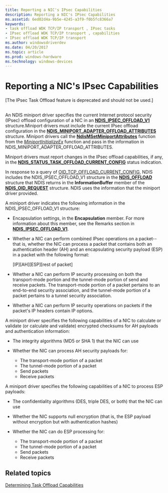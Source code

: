 ```yaml
---
title: Reporting a NIC's IPsec Capabilities
description: Reporting a NIC's IPsec Capabilities
ms.assetid: 6ed02d4a-9b5e-4245-a3f9-f0b5fc8366a7
keywords:
- task offload WDK TCP/IP transport , IPsec tasks
- IPsec offload WDK TCP/IP transport , capabilities
- IPsec offload WDK TCP/IP transport
ms.author: windowsdriverdev
ms.date: 04/20/2017
ms.topic: article
ms.prod: windows-hardware
ms.technology: windows-devices
---
```


# Reporting a NIC's IPsec Capabilities

\[The IPsec Task Offload feature is deprecated and should not be used.\]

## <a href="" id="ddk-reporting-a-nic-s-ipsec-capabilities-ng"></a>


An NDIS miniport driver specifies the current Internet protocol security (IPsec) offload configuration of a NIC in an [**NDIS\_IPSEC\_OFFLOAD\_V1**](https://msdn.microsoft.com/library/windows/hardware/ff565796) structure.Miniport drivers must include the current IPsec offload configuration in the [**NDIS\_MINIPORT\_ADAPTER\_OFFLOAD\_ATTRIBUTES**](https://msdn.microsoft.com/library/windows/hardware/ff565930) structure. Miniport drivers call the [**NdisMSetMiniportAttributes**](https://msdn.microsoft.com/library/windows/hardware/ff563672) function from the [*MiniportInitializeEx*](https://msdn.microsoft.com/library/windows/hardware/ff559389) function and pass in the information in NDIS\_MINIPORT\_ADAPTER\_OFFLOAD\_ATTRIBUTES.

Miniport drivers must report changes in the IPsec offload capabilities, if any, in the [**NDIS\_STATUS\_TASK\_OFFLOAD\_CURRENT\_CONFIG**](https://msdn.microsoft.com/library/windows/hardware/ff567424) status indication.

In response to a query of [OID\_TCP\_OFFLOAD\_CURRENT\_CONFIG](https://msdn.microsoft.com/library/windows/hardware/ff569805), NDIS includes the NDIS\_IPSEC\_OFFLOAD\_V1 structure in the [**NDIS\_OFFLOAD**](https://msdn.microsoft.com/library/windows/hardware/ff566599) structure that NDIS returns in the **InformationBuffer** member of the [**NDIS\_OID\_REQUEST**](https://msdn.microsoft.com/library/windows/hardware/ff566710) structure. NDIS uses the information that the miniport driver provided.

A miniport driver indicates the following information in the NDIS\_IPSEC\_OFFLOAD\_V1 structure:

-   Encapsulation settings, in the **Encapsulation** member. For more information about this member, see the Remarks section in [**NDIS\_IPSEC\_OFFLOAD\_V1**](https://msdn.microsoft.com/library/windows/hardware/ff565796).

-   Whether a NIC can perform combined IPsec operations on a packet--that is, whether the NIC can process a packet that contains both an authentication header (AH) and an encapsulating security payload (ESP) in a packet with the following format:

    \[IP\]\[AH\]\[ESP\]\[rest of packet\]

-   Whether a NIC can perform IP security processing on both the transport-mode portion and the tunnel-mode portion of send and receive packets. The transport-mode portion of a packet pertains to an end-to-end security association, and the tunnel-mode portion of a packet pertains to a tunnel security association.

-   Whether a NIC can perform IP security operations on packets if the packet's IP headers contain IP options.

A miniport driver specifies the following capabilities of a NIC to calculate or validate (or calculate and validate) encrypted checksums for AH payloads and authentication information:

-   The integrity algorithms (MD5 or SHA 1) that the NIC can use

-   Whether the NIC can process AH security payloads for:
    -   The transport-mode portion of a packet
    -   The tunnel-mode portion of a packet
    -   Send packets
    -   Receive packets

A miniport driver specifies the following capabilities of a NIC to process ESP payloads:

-   The confidentiality algorithms (DES, triple DES, or both) that the NIC can use

-   Whether the NIC supports null encryption (that is, the ESP payload without encryption but with authentication hashes)

-   Whether the NIC can do ESP processing for:
    -   The transport-mode portion of a packet
    -   The tunnel-mode portion of a packet
    -   Send packets
    -   Receive packets

## Related topics


[Determining Task Offload Capabilities](determining-task-offload-capabilities.md)

 

 






